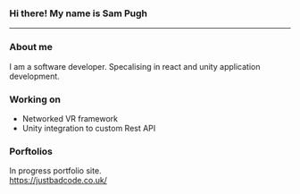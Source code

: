 ### Hi there! My name is Sam Pugh
___


### About me
I am a software developer. Specalising in react and unity application development.

### Working on
- Networked VR framework
- Unity integration to custom Rest API

### Porftolios
In progress portfolio site.</br>
https://justbadcode.co.uk/

<!--
**Root-107/Root-107** is a ✨ _special_ ✨ repository because its `README.md` (this file) appears on your GitHub profile.
